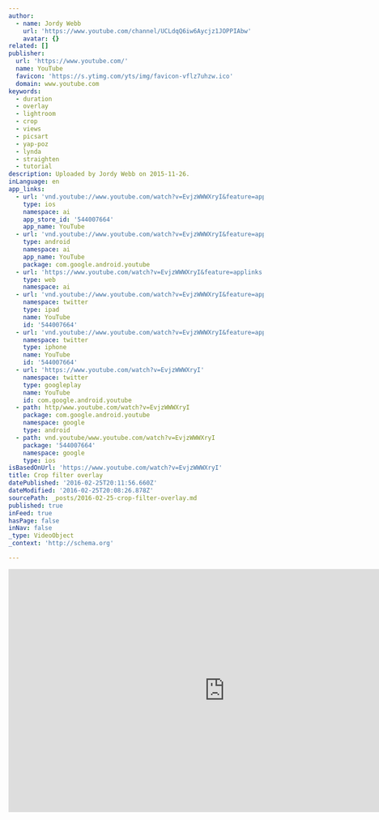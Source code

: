 ```yaml
---
author:
  - name: Jordy Webb
    url: 'https://www.youtube.com/channel/UCLdqQ6iw6Aycjz1JOPPIAbw'
    avatar: {}
related: []
publisher:
  url: 'https://www.youtube.com/'
  name: YouTube
  favicon: 'https://s.ytimg.com/yts/img/favicon-vflz7uhzw.ico'
  domain: www.youtube.com
keywords:
  - duration
  - overlay
  - lightroom
  - crop
  - views
  - picsart
  - yap-poz
  - lynda
  - straighten
  - tutorial
description: Uploaded by Jordy Webb on 2015-11-26.
inLanguage: en
app_links:
  - url: 'vnd.youtube://www.youtube.com/watch?v=EvjzWWWXryI&feature=applinks'
    type: ios
    namespace: ai
    app_store_id: '544007664'
    app_name: YouTube
  - url: 'vnd.youtube://www.youtube.com/watch?v=EvjzWWWXryI&feature=applinks'
    type: android
    namespace: ai
    app_name: YouTube
    package: com.google.android.youtube
  - url: 'https://www.youtube.com/watch?v=EvjzWWWXryI&feature=applinks'
    type: web
    namespace: ai
  - url: 'vnd.youtube://www.youtube.com/watch?v=EvjzWWWXryI&feature=applinks'
    namespace: twitter
    type: ipad
    name: YouTube
    id: '544007664'
  - url: 'vnd.youtube://www.youtube.com/watch?v=EvjzWWWXryI&feature=applinks'
    namespace: twitter
    type: iphone
    name: YouTube
    id: '544007664'
  - url: 'https://www.youtube.com/watch?v=EvjzWWWXryI'
    namespace: twitter
    type: googleplay
    name: YouTube
    id: com.google.android.youtube
  - path: http/www.youtube.com/watch?v=EvjzWWWXryI
    package: com.google.android.youtube
    namespace: google
    type: android
  - path: vnd.youtube/www.youtube.com/watch?v=EvjzWWWXryI
    package: '544007664'
    namespace: google
    type: ios
isBasedOnUrl: 'https://www.youtube.com/watch?v=EvjzWWWXryI'
title: Crop filter overlay
datePublished: '2016-02-25T20:11:56.660Z'
dateModified: '2016-02-25T20:08:26.878Z'
sourcePath: _posts/2016-02-25-crop-filter-overlay.md
published: true
inFeed: true
hasPage: false
inNav: false
_type: VideoObject
_context: 'http://schema.org'

---
```

<iframe src="https://cdn.embedly.com/widgets/media.html?src=https%3A%2F%2Fwww.youtube.com%2Fembed%2FEvjzWWWXryI%3Ffeature%3Doembed&amp;url=https%3A%2F%2Fwww.youtube.com%2Fwatch%3Fv%3DEvjzWWWXryI&amp;image=https%3A%2F%2Fi.ytimg.com%2Fvi%2FEvjzWWWXryI%2Fhqdefault.jpg&amp;key=b7d04c9b404c499eba89ee7072e1c4f7&amp;type=text%2Fhtml&amp;schema=youtube" width="854" height="480" scrolling="no" frameborder="0" allowfullscreen="allowfullscreen" style=""></iframe>